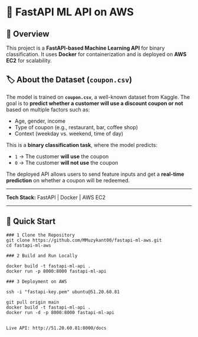# 🚀 FastAPI ML API on AWS  

## 📌 Overview  
This project is a **FastAPI-based Machine Learning API** for binary classification. It uses **Docker** for containerization and is deployed on **AWS EC2** for scalability.  

## 🏷️ About the Dataset (`coupon.csv`)  

The model is trained on **`coupon.csv`**, a well-known dataset from Kaggle. The goal is to **predict whether a customer will use a discount coupon or not** based on multiple factors such as:  
- Age, gender, income  
- Type of coupon (e.g., restaurant, bar, coffee shop)  
- Context (weekday vs. weekend, time of day)  

This is a **binary classification task**, where the model predicts:  
- `1` → The customer **will use** the coupon  
- `0` → The customer **will not use** the coupon  

The deployed API allows users to send feature inputs and get a **real-time prediction** on whether a coupon will be redeemed.  

---
**Tech Stack:** FastAPI | Docker | AWS EC2  

---

## 🚀 Quick Start  



```
### 1 Clone the Repository  
git clone https://github.com/MMuzykant00/fastapi-ml-aws.git
cd fastapi-ml-aws

### 2 Build and Run Locally

docker build -t fastapi-ml-api .
docker run -p 8000:8000 fastapi-ml-api

### 3 Deployment on AWS

ssh -i "fastapi-key.pem" ubuntu@51.20.60.81

git pull origin main
docker build -t fastapi-ml-api .
docker run -d -p 8000:8000 fastapi-ml-api


Live API: http://51.20.60.81:8000/docs


